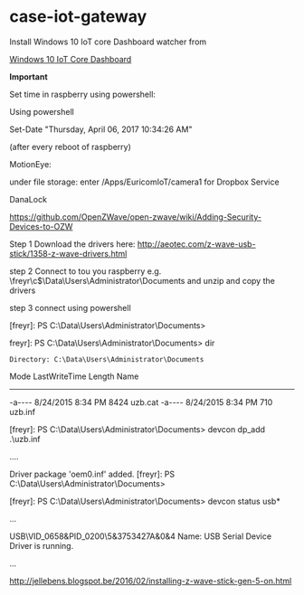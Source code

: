 # case-iot-gateway


Install Windows 10 IoT core Dashboard watcher from

[Windows 10 IoT Core Dashboard](https://developer.microsoft.com/en-us/windows/iot/docs/iotdashboard)



**Important**

Set time in raspberry using powershell: 

 Using powershell

 Set-Date "Thursday, April 06, 2017 10:34:26 AM"



(after every reboot of raspberry)



MotionEye:

under file storage: enter /Apps/EuricomIoT/camera1 for Dropbox Service

DanaLock

https://github.com/OpenZWave/open-zwave/wiki/Adding-Security-Devices-to-OZW

Step 1
Download the drivers here: http://aeotec.com/z-wave-usb-stick/1358-z-wave-drivers.html

step 2
Connect to tou you raspberry e.g. \\freyr\c$\Data\Users\Administrator\Documents
and unzip and copy the drivers

step 3
connect using powershell

[freyr]: PS C:\Data\Users\Administrator\Documents>

freyr]: PS C:\Data\Users\Administrator\Documents> dir


    Directory: C:\Data\Users\Administrator\Documents


Mode                LastWriteTime         Length Name
----                -------------         ------ ----
-a----        8/24/2015   8:34 PM           8424 uzb.cat
-a----        8/24/2015   8:34 PM            710 uzb.inf

[freyr]: PS C:\Data\Users\Administrator\Documents> devcon dp_add .\uzb.inf

....

Driver package 'oem0.inf' added.
[freyr]: PS C:\Data\Users\Administrator\Documents>

[freyr]: PS C:\Data\Users\Administrator\Documents> devcon status usb*

...

USB\VID_0658&PID_0200\5&3753427A&0&4
    Name: USB Serial Device
    Driver is running.

...

http://jellebens.blogspot.be/2016/02/installing-z-wave-stick-gen-5-on.html